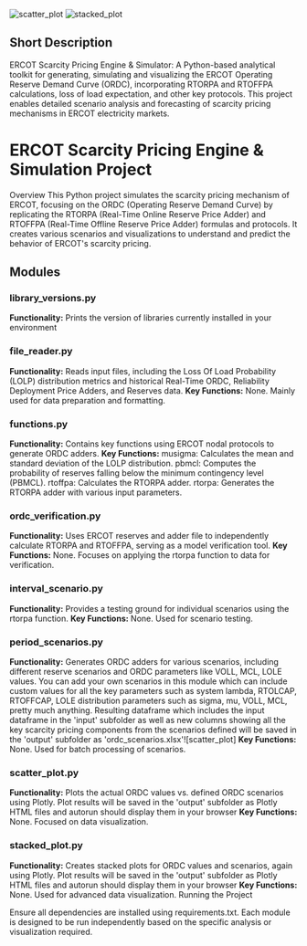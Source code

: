 ![scatter_plot](https://github.com/ramirazodi/ercot_ordc_engine_simulator/assets/106940649/79362f2a-6bc2-44fa-a49c-3df18969811a)
![stacked_plot](https://github.com/ramirazodi/ercot_ordc_engine_simulator/assets/106940649/8eea2efe-2f2e-4554-a4bb-31e0d7b31565)


## Short Description
ERCOT Scarcity Pricing Engine & Simulator: A Python-based analytical toolkit for generating, simulating and visualizing the ERCOT Operating Reserve Demand Curve (ORDC), 
incorporating RTORPA and RTOFFPA calculations, loss of load expectation, and other key protocols. This project enables detailed scenario analysis and forecasting of scarcity pricing mechanisms 
in ERCOT electricity markets.

# ERCOT Scarcity Pricing Engine & Simulation Project

Overview
This Python project simulates the scarcity pricing mechanism of ERCOT, focusing on the ORDC (Operating Reserve Demand Curve) by replicating the RTORPA (Real-Time Online Reserve Price Adder) 
and RTOFFPA (Real-Time Offline Reserve Price Adder) formulas and protocols. It creates various scenarios and visualizations to understand and predict the behavior of ERCOT's scarcity pricing.

## Modules

### library_versions.py
**Functionality:** Prints the version of libraries currently installed in your environment 

### file_reader.py
**Functionality:** Reads input files, including the Loss Of Load Probability (LOLP) distribution metrics and historical Real-Time ORDC, Reliability Deployment Price Adders, and Reserves data.
**Key Functions:** None. Mainly used for data preparation and formatting.

### functions.py
**Functionality:** Contains key functions using ERCOT nodal protocols to generate ORDC adders.
**Key Functions:**
musigma: Calculates the mean and standard deviation of the LOLP distribution.
pbmcl: Computes the probability of reserves falling below the minimum contingency level (PBMCL).
rtoffpa: Calculates the RTORPA adder.
rtorpa: Generates the RTORPA adder with various input parameters.

### ordc_verification.py
**Functionality:** Uses ERCOT reserves and adder file to independently calculate RTORPA and RTOFFPA, serving as a model verification tool.
**Key Functions:** None. Focuses on applying the rtorpa function to data for verification.

### interval_scenario.py
**Functionality:** Provides a testing ground for individual scenarios using the rtorpa function.
**Key Functions:** None. Used for scenario testing.

### period_scenarios.py
**Functionality:** Generates ORDC adders for various scenarios, including different reserve scenarios and ORDC parameters like VOLL, MCL, LOLE values. You can add your own scenarios in this module which can include 
custom values for all the key parameters such as system lambda, RTOLCAP, RTOFFCAP, LOLE distribution parameters such as sigma, mu, VOLL, MCL, pretty much anything. Resulting dataframe which includes the input
dataframe in the 'input' subfolder as well as new columns showing all the key scarcity pricing components from the scenarios defined will be saved in the 'output' subfolder as 'ordc_scenarios.xlsx'![scatter_plot]
**Key Functions:** None. Used for batch processing of scenarios.

### scatter_plot.py
**Functionality:** Plots the actual ORDC values vs. defined ORDC scenarios using Plotly. Plot results will be saved in the 'output' subfolder as Plotly HTML files and autorun should display them in your browser
**Key Functions:** None. Focused on data visualization.

### stacked_plot.py
**Functionality:** Creates stacked plots for ORDC values and scenarios, again using Plotly. Plot results will be saved in the 'output' subfolder as Plotly HTML files and autorun should display them in your browser
**Key Functions:** None. Used for advanced data visualization.
Running the Project

Ensure all dependencies are installed using requirements.txt. Each module is designed to be run independently based on the specific analysis or visualization required.
